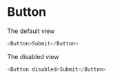 # Button

The default view

```js
<Button>Submit</Button>
```

The disabled view

```js
<Button disabled>Submit</Button>
```
